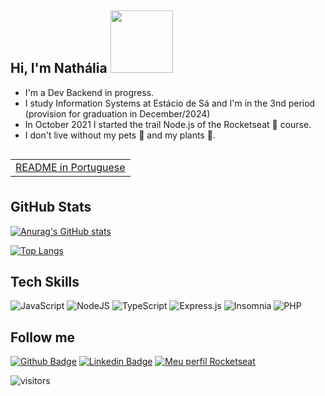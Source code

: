 ## Hi, I'm Nathália <img src="https://media.giphy.com/media/xsE65jaPsUKUo/giphy.gif" width="100" class="giphy-embed" allowFullScreen>

- I'm a Dev Backend in progress.
- I study Information Systems at Estácio de Sá and I'm in the 3nd period (provision for graduation in December/2024)
- In October 2021 I started the trail Node.js of the Rocketseat :rocket: course.
- I don't live without my pets 🐾 and my plants 🌱.

<table align="left">
 <tr><td><a href="README-pt-br.md">README in Portuguese</a></td></tr>
</table>

<br />
<br />
<br />


GitHub Stats
---
[![Anurag's GitHub stats](https://github-readme-stats.vercel.app/api?username=nathaliafbarros&show_icons=true&theme=radical)](https://github.com/nathaliafbarros/github-readme-stats)

[![Top Langs](https://github-readme-stats.vercel.app/api/top-langs/?username=nathaliafbarros&layout=compact)](https://github.com/nathaliafbarros/github-readme-stats)




Tech Skills
---
![JavaScript](https://img.shields.io/badge/javascript-%23323330.svg?style=for-the-badge&logo=javascript&logoColor=%23F7DF1E)
![NodeJS](https://img.shields.io/badge/node.js-6DA55F?style=for-the-badge&logo=node.js&logoColor=white)
![TypeScript](https://img.shields.io/badge/typescript-%23007ACC.svg?style=for-the-badge&logo=typescript&logoColor=white)
![Express.js](https://img.shields.io/badge/express.js-%23404d59.svg?style=for-the-badge&logo=express&logoColor=%2361DAFB)
![Insomnia](https://img.shields.io/badge/Insomnia-black?style=for-the-badge&logo=insomnia&logoColor=5849BE)
![PHP](https://img.shields.io/badge/php-%23777BB4.svg?style=for-the-badge&logo=php&logoColor=white)


Follow me 
---
[![Github Badge](https://img.shields.io/badge/-Github-000?style=flat-square&logo=Github&logoColor=white&link=https://github.com/nathaliafbarros)](https://github.com/nathaliafbarros)
[![Linkedin Badge](https://img.shields.io/badge/-nathaliafbarros-blue?style=flat-square&logo=Linkedin&logoColor=white&link=https://www.linkedin.com/in/nathaliafbarros/)](https://www.linkedin.com/in/nathaliafbarros/)
[![Meu perfil Rocketseat](https://img.shields.io/badge/-profile%20Rocketseat-blueviolet)](https://app.rocketseat.com.br/me/nathaliafbarros)



![visitors](https://visitor-badge.laobi.icu/badge?page_id=nathaliafbarros.visitor-badge)
